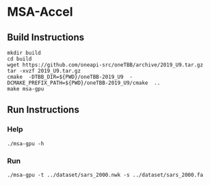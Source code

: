 # MSA-Accel

## Build Instructions
```
mkdir build
cd build
wget https://github.com/oneapi-src/oneTBB/archive/2019_U9.tar.gz
tar -xvzf 2019_U9.tar.gz
cmake  -DTBB_DIR=${PWD}/oneTBB-2019_U9  -DCMAKE_PREFIX_PATH=${PWD}/oneTBB-2019_U9/cmake  ..
make msa-gpu
```

## Run Instructions
### Help
```
./msa-gpu -h
```
### Run
```
./msa-gpu -t ../dataset/sars_2000.nwk -s ../dataset/sars_2000.fa 
```


